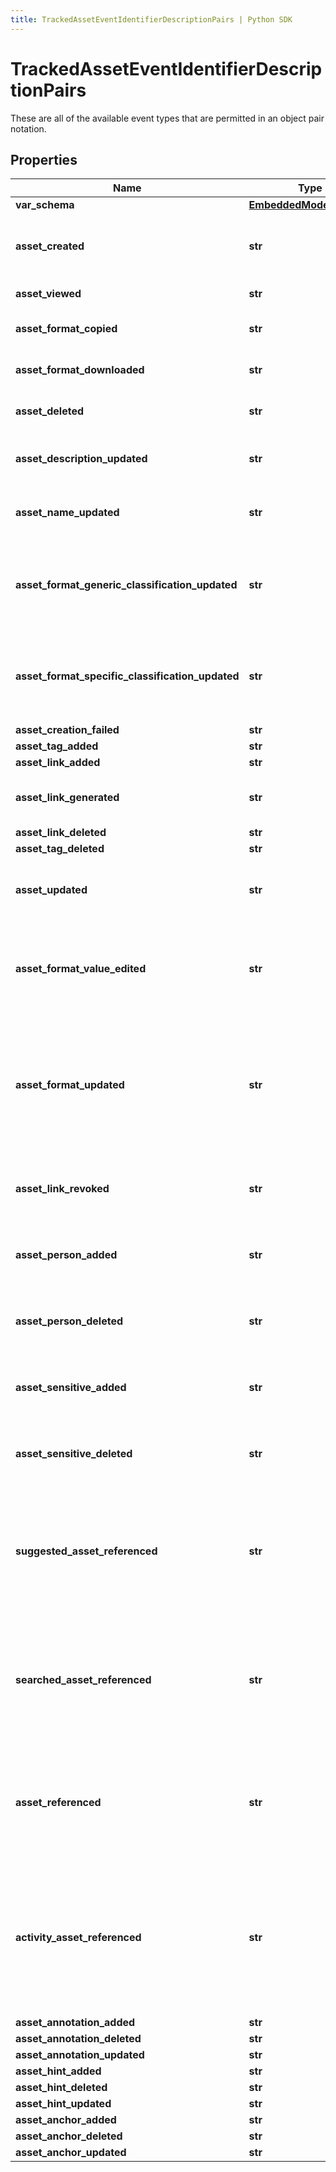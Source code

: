 ```yaml
---
title: TrackedAssetEventIdentifierDescriptionPairs | Python SDK
---
```


# TrackedAssetEventIdentifierDescriptionPairs

These are all of the available event types that are permitted in an object pair notation.

## Properties

Name | Type | Description | Notes
------------ | ------------- | ------------- | -------------
**var_schema** | [**EmbeddedModelSchema**](EmbeddedModelSchema) |  | [optional] 
**asset_created** | **str** | The key value pair for an asset being created. | [optional] 
**asset_viewed** | **str** | An asset was viewed | [optional] 
**asset_format_copied** | **str** | An asset&#39;s format was copied | [optional] 
**asset_format_downloaded** | **str** | An asset&#39;s format was downloaded | [optional] 
**asset_deleted** | **str** | An asset was deleted or not | [optional] 
**asset_description_updated** | **str** | An asset was redescribed by the user | [optional] 
**asset_name_updated** | **str** | An asset was renamed by the user | [optional] 
**asset_format_generic_classification_updated** | **str** | A generic classification was changed on a format within an asset | [optional] 
**asset_format_specific_classification_updated** | **str** | A specific classification was changed on a format within an asset | [optional] 
**asset_creation_failed** | **str** |  | [optional] 
**asset_tag_added** | **str** |  | [optional] 
**asset_link_added** | **str** |  | [optional] 
**asset_link_generated** | **str** | user generated a link for the asset | [optional] 
**asset_link_deleted** | **str** |  | [optional] 
**asset_tag_deleted** | **str** |  | [optional] 
**asset_updated** | **str** | This is just a generic string for an asset was updated. | [optional] 
**asset_format_value_edited** | **str** | This is a side effect event for a format value getting edited that exists on an asset. | [optional] 
**asset_format_updated** | **str** | This is a generic activity event for an asset getting updated because our format was updated for some reason. | [optional] 
**asset_link_revoked** | **str** | This means that a shareable link was revoked. | [optional] 
**asset_person_added** | **str** | This just means that a person was added via the user. | [optional] 
**asset_person_deleted** | **str** | This just means that a person was deleted via the user. | [optional] 
**asset_sensitive_added** | **str** | This just means that a sensitive was added via the user. | [optional] 
**asset_sensitive_deleted** | **str** | This just means that a sensitive was deleted via the user. | [optional] 
**suggested_asset_referenced** | **str** | This means that an asset was view/used while the user was looking at the suggestion view. | [optional] 
**searched_asset_referenced** | **str** | This means that an asset was view/used while the user was looking at the searching view. | [optional] 
**asset_referenced** | **str** | This means that an asset was view/used while the user was looking at the default view. | [optional] 
**activity_asset_referenced** | **str** | This means that a user referenced an asset by first clicking on an asset within an activity event.(ie from the activity view) | [optional] 
**asset_annotation_added** | **str** |  | [optional] 
**asset_annotation_deleted** | **str** |  | [optional] 
**asset_annotation_updated** | **str** |  | [optional] 
**asset_hint_added** | **str** |  | [optional] 
**asset_hint_deleted** | **str** |  | [optional] 
**asset_hint_updated** | **str** |  | [optional] 
**asset_anchor_added** | **str** |  | [optional] 
**asset_anchor_deleted** | **str** |  | [optional] 
**asset_anchor_updated** | **str** |  | [optional] 



